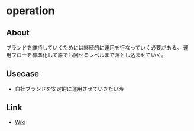 # operation

## About
ブランドを維持していくためには継続的に運用を行なっていく必要がある。
運用フローを標準化して誰でも回せるレベルまで落とし込ませていく。

## Usecase
* 自社ブランドを安定的に運用させていきたい時

## Link
* [Wiki](https://github.com/hirokihonma/o/wiki)
